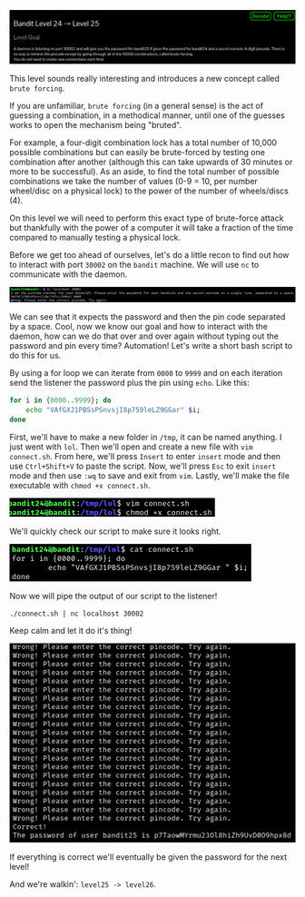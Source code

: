 ![bandit24_01.png](https://raw.githubusercontent.com/ToasterMouse/WriteupsAndCTFs/main/overthewire/bandit/images/bandit24_01.png)

This level sounds really interesting and introduces a new concept called `brute forcing`.

If you are unfamiliar, `brute forcing` (in a general sense) is the act of guessing a combination, in a methodical manner, until one of the guesses works to open the mechanism being "bruted".

For example, a four-digit combination lock has a total number of 10,000 possible combinations but can easily be brute-forced by testing one combination after another (although this can take upwards of 30 minutes or more to be successful). As an aside, to find the total number of possible combinations we take the number of values (0-9 = 10, per number wheel/disc on a physical lock) to the power of the number of wheels/discs (4).

On this level we will need to perform this exact type of brute-force attack but thankfully with the power of a computer it will take a fraction of the time compared to manually testing a physical lock.

Before we get too ahead of ourselves, let's do a little recon to find out how to interact with port `30002` on the `bandit` machine. We will use `nc` to communicate with the daemon.

![bandit24_02.png](https://raw.githubusercontent.com/ToasterMouse/WriteupsAndCTFs/main/overthewire/bandit/images/bandit24_02.png)

We can see that it expects the password and then the pin code separated by a space. Cool, now we know our goal and how to interact with the daemon, how can we do that over and over again without typing out the password and pin every time? Automation! Let's write a short bash script to do this for us.

By using a for loop we can iterate from `0000` to `9999` and on each iteration send the listener the password plus the pin using `echo`. Like this:

```bash
for i in {0000..9999}; do
	echo "VAfGXJ1PBSsPSnvsjI8p759leLZ9GGar" $i;
done
```

First, we'll have to make a new folder in `/tmp`, it can be named anything. I just went with `lol`. Then we'll open and create a new file with `vim connect.sh`. From here, we'll press `Insert` to enter `insert` mode and then use `Ctrl+Shift+V` to paste the script. Now, we'll press `Esc` to exit `insert` mode and then use `:wq` to save and exit from `vim`. Lastly, we'll make the file executable with `chmod +x connect.sh`. 

![bandit24_03.png](https://raw.githubusercontent.com/ToasterMouse/WriteupsAndCTFs/main/overthewire/bandit/images/bandit24_03.png)

We'll quickly check our script to make sure it looks right.

![bandit24_04.png](https://raw.githubusercontent.com/ToasterMouse/WriteupsAndCTFs/main/overthewire/bandit/images/bandit24_04.png)

Now we will pipe the output of our script to the listener!

```
./connect.sh | nc localhost 30002
```

Keep calm and let it do it's thing!

![bandit24_05.png](https://raw.githubusercontent.com/ToasterMouse/WriteupsAndCTFs/main/overthewire/bandit/images/bandit24_05.png)

If everything is correct we'll eventually be given the password for the next level!

And we're walkin': `level25 -> level26`.

